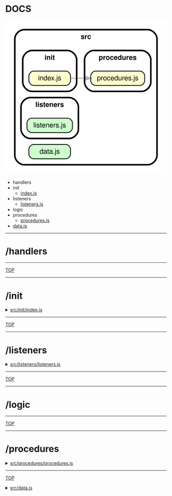<!-- BEGIN TITLE -->

# DOCS

<!-- END TITLE -->

<!-- BEGIN TREE -->

![dependency graph](./dependency-graph.svg)

<!-- END TREE -->

<!-- BEGIN TOC -->

- handlers
- init
  - [index.js](#srcinitindexjs)
- listeners
  - [listeners.js](#srclistenerslistenersjs)
- logic
- procedures
  - [procedures.js](#srcproceduresproceduresjs)
- [data.js](#srcdatajs)

<!-- END TOC -->

<!-- BEGIN DOCS -->

---

# /handlers

---

[TOP](#DOCS)

---

# /init

<details><summary><a href="../src/init/index.js" id="srcinitindexjs">src/init/index.js</a></summary>

</details>

---

[TOP](#DOCS)

---

# /listeners

<details><summary><a href="../src/listeners/listeners.js" id="srclistenerslistenersjs">src/listeners/listeners.js</a></summary>

</details>

---

[TOP](#DOCS)

---

# /logic

---

[TOP](#DOCS)

---

# /procedures

<details><summary><a href="../src/procedures/procedures.js" id="srcproceduresproceduresjs">src/procedures/procedures.js</a></summary>

</details>

---

[TOP](#DOCS)

<details><summary><a href="../src/data.js" id="srcdatajs">src/data.js</a></summary>

</details>

<!-- END DOCS -->
